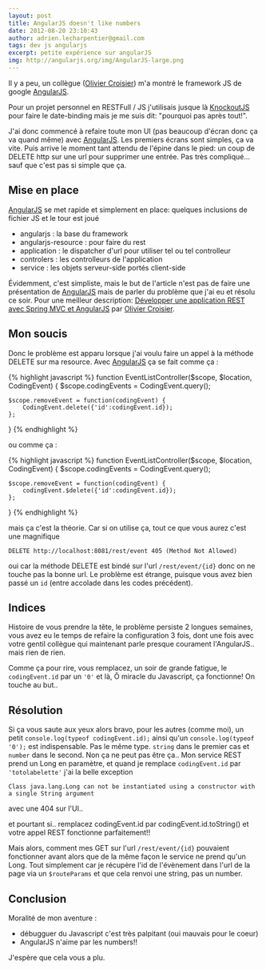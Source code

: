 ```yaml
---
layout: post
title: AngularJS doesn't like numbers
date: 2012-08-20 23:10:43
author: adrien.lecharpentier@gmail.com
tags: dev js angularjs
excerpt: petite expérience sur angularJS
img: http://angularjs.org/img/AngularJS-large.png
---
```


Il y a peu, un collègue ([Olivier Croisier])
m'a montré le framework JS de google [AngularJS].

Pour un projet personnel en RESTFull / JS j'utilisais jusque là [KnockoutJS](http://knockoutjs.com/)
pour faire le date-binding mais je me suis dit: "pourquoi pas après tout!".

J'ai donc commencé à refaire toute mon UI (pas beaucoup d'écran donc ça va
quand même) avec [AngularJS]. Les premiers écrans sont simples, ça va vite.
Puis arrive le moment tant attendu de l'épine dans le pied: un coup de
DELETE http sur une url pour supprimer une entrée. Pas très compliqué... sauf
que c'est pas si simple que ça.

## Mise en place
[AngularJS] se met rapide et simplement en place: quelques inclusions de
fichier JS et le tour est joué

 - angularjs : la base du framework
 - angularjs-resource : pour faire du rest
 - application : le dispatcher d'url pour utiliser tel ou tel controlleur
 - controlers : les controlleurs de l'application
 - service : les objets serveur-side portés client-side

Évidemment, c'est simpliste, mais le but de l'article n'est pas de faire une
présentation de [AngularJS] mais de parler du problème que j'ai eu et résolu
ce soir. Pour une meilleur description: [Développer une application REST avec
Spring MVC et AngularJS](http://thecodersbreakfast.net/index.php?post/2012/07/30/D%C3%A9velopper-une-application-REST-avec-Spring-MVC-Angular.js)
par [Olivier Croisier].

## Mon soucis
Donc le problème est apparu lorsque j'ai voulu faire un appel à la méthode
DELETE sur ma resource. Avec [AngularJS] ça se fait comme ça :

{% highlight javascript %}
function EventListController($scope, $location, CodingEvent) {
    $scope.codingEvents = CodingEvent.query();

    $scope.removeEvent = function(codingEvent) {
        CodingEvent.delete({'id':codingEvent.id});
    };
}
{% endhighlight %}

ou comme ça :

{% highlight javascript %}
function EventListController($scope, $location, CodingEvent) {
    $scope.codingEvents = CodingEvent.query();

    $scope.removeEvent = function(codingEvent) {
        codingEvent.$delete({'id':codingEvent.id});
    };
}
{% endhighlight %}

mais ça c'est la théorie. Car si on utilise ça, tout ce que vous aurez c'est
une magnifique

    DELETE http://localhost:8081/rest/event 405 (Method Not Allowed)

oui car la méthode DELETE est bindé sur l'url `/rest/event/{id}` donc on ne
touche pas la bonne url. Le problème est étrange, puisque vous avez bien
passé un `id` (entre accolade dans les codes précédent).

## Indices
Histoire de vous prendre la tête, le problème persiste 2 longues semaines,
vous avez eu le temps de refaire la configuration 3 fois, dont une fois avec
votre gentil collègue qui maintenant parle presque courament l'AngularJS.. mais
rien de rien.

Comme ça pour rire, vous remplacez, un soir de grande fatigue, le `codingEvent.id`
par un `'0'` et là, Ô miracle du Javascript, ça fonctionne! On touche au but..

## Résolution
Si ça vous saute aux yeux alors bravo, pour les autres (comme moi), un petit
`console.log(typeof codingEvent.id);` ainsi qu'un `console.log(typeof '0');`
est indispensable. Pas le même type. `string` dans le premier cas et `number`
dans le second. Non ça ne peut pas être ça.. Mon service REST prend un Long
en paramètre, et quand je remplace `codingEvent.id` par `'totolabelette'`
j'ai la belle exception

    Class java.lang.Long can not be instantiated using a constructor with a single String argument

avec une 404 sur l'UI..

et pourtant si.. remplacez codingEvent.id par codingEvent.id.toString() et
votre appel REST fonctionne parfaitement!!

Mais alors, comment mes GET sur l'url `/rest/event/{id}` pouvaient fonctionner
avant alors que de la même façon le service ne prend qu'un Long. Tout
simplement car je récupère l'id de l'évènement dans l'url de la page via un
`$routeParams` et que cela renvoi une string, pas un number.

## Conclusion
Moralité de mon aventure :

 - débugguer du Javascript c'est très palpitant (oui mauvais pour le coeur)
 - AngularJS n'aime par les numbers!!

J'espère que cela vous a plu.

[Olivier Croisier]: http://twitter.com/OlivierCroisier
[AngularJS]: http://www.angularjs.org/
